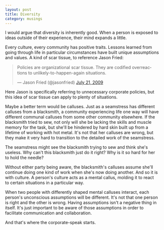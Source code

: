 ```yaml
---
layout: post
title: Diversity
category: musings
---
```


I would argue that diversity is inherently good. When a person is exposed to ideas outside of their experience, their mind expands a little.

Every culture, every community has positive traits. Lessons learned from going through life in particular circumstances have built unique assumptions and values. A kind of scar tissue, to reference Jason Fried:

<blockquote class="twitter-tweet" lang="en"><p>Policies are organizational scar tissue. They are codiﬁed overreactions to unlikely-to-happen-again situations.</p>&mdash; Jason Fried (@jasonfried) <a href="https://twitter.com/jasonfried/status/2758624714">July 21, 2009 <i class="fa fa-twitter"></i></a></blockquote>

Here Jason is specifically referring to unnecessary corporate policies, but this idea of scar tissue can apply to plenty of situations.

Maybe a better term would be calluses. Just as a seamstress has different calluses from a blacksmith, a community experiencing life one way will have different communal calluses from some other community elsewhere. If the blacksmith tried to sew, not only will she be lacking the skills and muscle memory for the task, but she'll be hindered by hard skin built up from a lifetime of working with hot metal. It's not that her calluses are wrong, but they make it very hard to transition to the detailed work of the seamstress.

The seamstress might see the blacksmith trying to sew and think she's useless. Why can't this blacksmith just do it right? Why is it so hard for her to hold the needle?

Without either party being aware, the blacksmith's calluses assume she'll continue doing one kind of work when she's now doing another. And so it is with culture. A person's culture acts as a mental callus, molding it to react to certain situations in a particular way.

When two people with differently shaped mental calluses interact, each person's unconscious assumptions will be different. It's not that one person is right and the other is wrong. Having assumptions isn't a negative thing in itself. It's just important to be aware of those assumptions in order to facilitate communication and collaboration.

And that's where the corporate-speak starts.